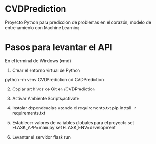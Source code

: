 # CVDPrediction
Proyecto Python para predicción de problemas en el corazón, modelo de entrenamiento con Machine Learning

# Pasos para levantar el API

En el terminal de Windows (cmd)
1. Crear el entorno virtual de Python

python -m venv CVDPrediction
cd CVDPrediction

2. Copiar archivos de Git en /CVDPrediction
3. Activar Ambiente
Scripts\activate

4. Instalar dependencias usando el requirements.txt
pip install -r requirements.txt

5. Establecer valores de variables globales para el proyecto
set FLASK_APP=main.py
set FLASK_ENV=development

6. Levantar el servidor
flask run
